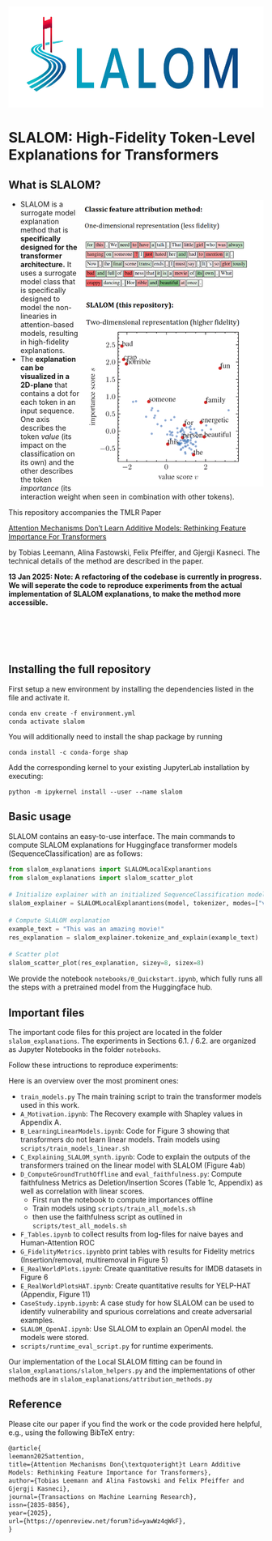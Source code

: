 <p align="center"><img width="700" height="200" src="https://raw.githubusercontent.com/tleemann/slalom_explanations/main/SLALOMCrop.png"></p>


# SLALOM: High-Fidelity Token-Level Explanations for Transformers

## What is SLALOM?

<p><img align="right" width="362" height="567" src="https://raw.githubusercontent.com/tleemann/slalom_explanations/main/SLALOM2.PNG"></p>

* SLALOM is a surrogate model explanation method that is **specifically designed for the transformer architecture.** It uses a surrogate model class that is specifically designed to model the non-linearies in attention-based models, resulting in high-fidelity explanations.
* The **explanation can be visualized in a 2D-plane** that contains a dot for each token in an input sequence. One axis describes the token *value* (its impact on the classification on its own) and the other describes the token *importance* (its interaction weight when seen in combination with other tokens).

This repository accompanies the TMLR Paper

[Attention Mechanisms Don’t Learn Additive Models: Rethinking Feature Importance For Transformers](https://openreview.net/forum?id=yawWz4qWkF) 

by Tobias Leemann, Alina Fastowski, Felix Pfeiffer, and Gjergji Kasneci. The technical details of the method are described in the paper.

**13 Jan 2025: Note: A refactoring of the codebase is currently in progress. We will seperate the code to reproduce experiments from the actual implementation of SLALOM explanations, to make the method more accessible.**

<br>
<br>
<br>
<br>

## Installing the full repository

First setup a new environment by installing the dependencies listed in the file and activate it.

```
conda env create -f environment.yml
conda activate slalom
```
You will additionally need to install the shap package by running
```
conda install -c conda-forge shap
```

Add the corresponding kernel to your existing JupyterLab installation by executing:
```
python -m ipykernel install --user --name slalom
```

## Basic usage

SLALOM contains an easy-to-use interface. The main commands to compute SLALOM explanations for Huggingface transformer models (SequenceClassification) are as follows:

```python
from slalom_explanations import SLALOMLocalExplanantions 
from slalom_explanations import slalom_scatter_plot

# Initialize explainer with an initialized SequenceClassification model and corresponding tokenizer
slalom_explainer = SLALOMLocalExplanantions(model, tokenizer, modes=["value", "imp"])

# Compute SLALOM explanation
example_text = "This was an amazing movie!"
res_explanation = slalom_explainer.tokenize_and_explain(example_text)

# Scatter plot
slalom_scatter_plot(res_explanation, sizey=8, sizex=8)

```

We provide the notebook ```notebooks/0_Quickstart.ipynb```, which fully runs all the steps with a pretrained model from the Huggingface hub.

## Important files

The important code files for this project are located in the folder ```slalom_explanations```.
The experiments in Sections 6.1. / 6.2. are organized as Jupyter Notebooks in the folder ```notebooks```. 

Follow these intructions to reproduce experiments:

Here is an overview over the most prominent ones:
- ```train_models.py``` The main training script to train the transformer models used in this work.
- ```A_Motivation.ipynb```: The Recovery example with Shapley values in Appendix A.
- ```B_LearningLinearModels.ipynb```: Code for Figure 3 showing that transformers do not learn linear models. Train models using ```scripts/train_models_linear.sh```
- ```C_Explaining_SLALOM_synth.ipynb```: Code to explain the outputs of the transformers trained on the linear model with SLALOM (Figure 4ab)
- ```D_ComputeGroundTruthOffline``` and ```eval_faithfulness.py```: Compute faithfulness Metrics as Deletion/Insertion Scores (Table 1c, Appendix) as well as correlation with linear scores.
    - First run the notebook to compute importances offline
    - Train models using ```scripts/train_all_models.sh```
    - then use the faithfulness script as outlined in ```scripts/test_all_models.sh```
- ```F_Tables.ipynb``` to collect results from log-files for naive bayes and Human-Attention ROC
- ```G_FidelityMetrics.ipynb```to print tables with results for Fidelity metrics (Insertion/removal, multiremoval in Figure 5)
- ```E_RealWorldPlots.ipynb```: Create quantitative results for IMDB datasets in Figure 6
- ```E_RealWorldPlotsHAT.ipynb```: Create quantitative results for YELP-HAT (Appendix, Figure 11)
- ```CaseStudy.ipynb.ipynb```: A case study for how SLALOM can be used to identify vulnerability and spurious correlations and create adversarial examples.
- ```SLALOM_OpenAI.ipynb```: Use SLALOM to explain an OpenAI model.
the models were stored.
- ```scripts/runtime_eval_script.py``` for runtime experiments.


Our implementation of the Local SLALOM fitting can be found in ```slalom_explanations/slalom_helpers.py``` and the implementations of other methods are in ```slalom_explanations/attribution_methods.py```

## Reference

Please cite our paper if you find the work or the code provided here helpful, e.g., using the following BibTeX entry:
```
@article{
leemann2025attention,
title={Attention Mechanisms Don{\textquoteright}t Learn Additive Models: Rethinking Feature Importance for Transformers},
author={Tobias Leemann and Alina Fastowski and Felix Pfeiffer and Gjergji Kasneci},
journal={Transactions on Machine Learning Research},
issn={2835-8856},
year={2025},
url={https://openreview.net/forum?id=yawWz4qWkF},
}
```
